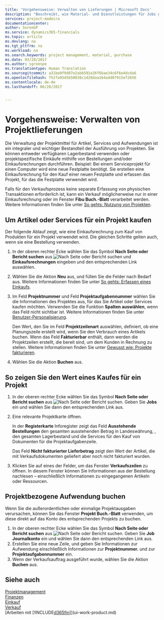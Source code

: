 ```yaml
---
title: 'Vorgehensweise: Verwalten von Lieferungen | Microsoft Docs'
description: "Beschreibt, wie Material- und Dienstleistungen für Jobs geliefert werden."
services: project-madeira
documentationcenter: 
author: SorenGP
ms.service: dynamics365-financials
ms.topic: article
ms.devlang: na
ms.tgt_pltfrm: na
ms.workload: na
ms.search.keywords: project management, material, purchase
ms.date: 03/28/2017
ms.author: sgroespe
ms.translationtype: Human Translation
ms.sourcegitcommit: a31be0f9d07e2abb591e26f6bae34c6f6e4dcda6
ms.openlocfilehash: f52fa9545b50038c1d28daa164add07915ef2656
ms.contentlocale: de-de
ms.lasthandoff: 06/26/2017


---
```

# Vorgehensweise: Verwalten von Projektlieferungen
<a id="how-to-manage-job-supplies" class="xliff"></a>
Die Verwaltung der Projektmittel für Artikel, Services und Aufwendungen ist ein integraler und wichtiger Bestandteil der Ausführung von Projekten. Sie können entweder verfügbaren Lagerbestand verwenden oder projektspezifische Einkäufe mithilfe von Bestellungen und/oder Einkaufsrechnungen durchführen. Beispiel: Bei einem Serviceprojekt für einen Computer wird eine neue Festplatte benötigt. Sie erstellen eine Einkaufsrechnung für den Kauf einer neuen Festplatte und erfassen das Projekt, für das die Festplatte verwendet wird.

Falls für den Verkaufsprozess keine separate Erfassung von physischen Transaktionen erforderlich ist, kann ein Verkauf möglicherweise nur in einer Einkaufsrechnung oder im Fenster **Fibu Buch.-Blatt** verarbeitet werden. Weitere Informationen finden Sie unter [So gehts: Nutzung von Projekten](projects-how-record-job-usage.md).

## Um Artikel oder Services für ein Projekt kaufen
<a id="to-purchase-items-or-services-for-a-job" class="xliff"></a>
Der folgende Ablauf zeigt, wie eine Einkaufsrechnung zum Kauf von Produkten für ein Projekt verwendet wird. Die gleichen Schritte gelten auch, wenn sie eine Bestellung verwenden.  

1. In der oberen rechter Ecke wählen Sie das Symbol **Nach Seite oder Bericht suchen** aus ![Nach Seite oder Bericht suchen](media/ui-search/search_small.png "Nach Seite oder Bericht suchen") und **Einkaufsrechnungen** eingeben und den entsprechenden Link auswählen.  
2. Wählen Sie die Aktion **Neu** aus, und füllen Sie die Felder nach Bedarf aus. Weitere Informationen finden Sie unter [So gehts: Erfassen eines Einkaufs](purchasing-how-record-purchases.md).
3. Im Feld **Projektnummer** und Feld **Projektaufgabennummer** wählen Sie die Informationen des Projektes aus, für das Sie Artikel oder Services kaufen möchten. Verwenden Sie die Funktion **Spalten auswählen**, wenn das Feld nicht sichtbar ist. Weitere Informationen finden Sie unter [Benutzer-Personalisierung](ui-user-personalization.md).

    Den Wert, den Sie im Feld **Projektzeilenart** auswählen, definiert, ob eine Planungszeile erstellt wird, wenn Sie den Verbrauch eines Artikels buchen. Wenn das Feld **Fakturierbar** enthält, dann werden die Projektzeilen erstellt, die bereit sind, um dem Kunden in Rechnung zu stellen. Weitere Informationen finden Sie unter [Gewusst wie: Projekte fakturieren](projects-how-invoice-jobs.md).
4. Wählen Sie die Aktion **Buchen** aus.

## So zeigen Sie den Wert eines Kaufes für ein Projekt
<a id="to-view-the-value-of-purchases-for-a-job" class="xliff"></a>
1. In der oberen rechter Ecke wählen Sie das Symbol **Nach Seite oder Bericht suchen** aus ![Nach Seite oder Bericht suchen](media/ui-search/search_small.png "Symbol nach Seite oder Bericht suchen"). Geben Sie **Jobs** ein und wählen Sie dann den entsprechenden Link aus.
2. Eine relevante Projektkarte öffnen.

    In der **Registerkarte** Inforegister zeigt das Feld **Ausstehende Bestellungen** den gesamten ausstehenden Betrag in Landeswährung, , den gesamten Lagerbestand und die Services für den Kauf von Dokumenten für die Projektaufgabenzeile.  

    Das Feld **Nicht fakturierter Lieferbetrag** zeigt den Wert der Artikel, die mit Verkaufsdokumenten geliefert aber noch nicht fakturiert wurden.  
3. Klicken Sie auf eines der Felder, um das Fenster **Verkaufszeilen** zu öffnen. In diesem Fenster können Sie Informationen aus der Bestellung nachlesen – einschließlich Informationen zu eingegangenen Artikeln oder Ressourcen.

## Projektbezogene Aufwendung buchen
<a id="to-post-a-job-related-expense" class="xliff"></a>
Wenn Sie die außerordentlichen oder einmalige Projektausgaben verursachen, können Sie das Fenster **Projekt Buch.-Blatt** verwenden, um diese direkt auf das Konto des entsprechenden Projekts zu buchen.

1. In der oberen rechter Ecke wählen Sie das Symbol **Nach Seite oder Bericht suchen** aus ![Nach Seite oder Bericht suchen](media/ui-search/search_small.png "Symbol nach Seite oder Bericht suchen"). Geben Sie **Job Journalkonto** ein und wählen Sie dann den entsprechenden Link aus.  
2. Erstellen Sie eine neue Zeile, und geben Sie Informationen zur Aufwendung einschließlich Informationen zur **Projektnummer.** und zur **Projektaufgabennummer** ein.  
3. Wenn der Verkaufsauftrag ausgeführt wurde, wählen Sie die Aktion **Buchen** aus.

## Siehe auch
<a id="see-also" class="xliff"></a>
[Projektmanagement](projects-manage-projects.md)  
[Finanzen](finance.md)  
[Einkauf](purchasing-manage-purchasing.md)         
[Verkauf](sales-manage-sales.md)      
[Arbeiten mit [!INCLUDE[d365fin](includes/d365fin_md.md)]](ui-work-product.md)  

